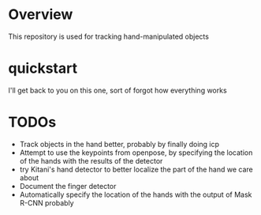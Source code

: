 # Overview
This repository is used for tracking hand-manipulated objects

# quickstart
I'll get back to you on this one, sort of forgot how everything works

# TODOs
* Track objects in the hand better, probably by finally doing icp
* Attempt to use the keypoints from openpose, by specifying the location of the hands with the results of the detector
* try Kitani's hand detector to better localize the part of the hand we care about
* Document the finger detector
* Automatically specify the location of the hands with the output of Mask R-CNN probably
